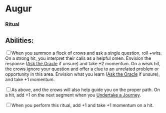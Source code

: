 # Augur
### Ritual


## Abilities:
<input type="checkbox" />When you summon a flock of crows and ask a single question, roll +wits. On a strong hit, you interpret their calls as a helpful omen. Envision the response ([Ask the Oracle](ironsworn/moves/fate/ask_the_oracle) if unsure) and take +2 momentum. On a weak hit, the crows ignore your question and offer a clue to an unrelated problem or opportunity in this area. Envision what you learn ([Ask the Oracle](ironsworn/moves/fate/ask_the_oracle) if unsure), and take +1 momentum.

<input type="checkbox" />As above, and the crows will also help guide you on the proper path. On a hit, add +1 on the next segment when you [Undertake a Journey](ironsworn/moves/adventure/undertake_a_journey).

<input type="checkbox" />When you perform this ritual, add +1 and take +1 momentum on a hit.

